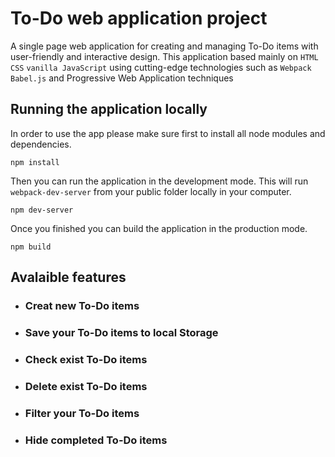 # To-Do web application project
A single page web application for creating and managing To-Do items with user-friendly and interactive design. 
This application based mainly on `HTML` `CSS` `vanilla JavaScript` using cutting-edge technologies such as `Webpack` `Babel.js` and Progressive Web Application techniques

## Running the application locally
In order to use the app please make sure first to install all node modules and dependencies.
```
npm install
```
Then you can run the application in the development mode. This will run `webpack-dev-server` from your public folder locally in your computer.
```
npm dev-server
```
Once you finished you can build the application in the production mode. 
```
npm build
```


## Avalaible features 
* ### Creat new To-Do items
* ### Save your To-Do items to local Storage
* ### Check exist To-Do items
* ### Delete exist To-Do items
* ### Filter your To-Do items 
* ### Hide completed To-Do items 
